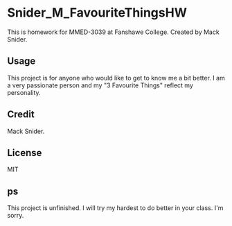 # Snider_M_FavouriteThingsHW
This is homework for MMED-3039 at Fanshawe College. Created by Mack Snider.

## Usage
This project is for anyone who would like to get to know me a bit better. I am a very passionate person and my "3 Favourite Things" reflect my personality.

## Credit
Mack Snider.

## License
MIT

## ps
This project is unfinished. I will try my hardest to do better in your class. I'm sorry. 
